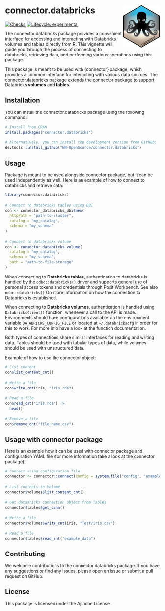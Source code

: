 
<!-- README.md is generated from README.Rmd. Please edit that file -->

# connector.databricks <a href="https://nn-opensource.github.io/connector.databricks"><img src="man/figures/logo.png" align="right" height="138" alt="connector.databricks website" /></a>

<!-- badges: start -->

[![Checks](https://github.com/NN-OpenSource/connector.databricks/actions/workflows/check_and_co.yaml/badge.svg)](https://github.com/NN-OpenSource/connector.databricks/actions/workflows/check_and_co.yaml)
[![Lifecycle:
experimental](https://img.shields.io/badge/lifecycle-experimental-orange.svg)](https://lifecycle.r-lib.org/articles/stages.html#experimental)
<!-- badges: end -->

The connector.databricks package provides a convenient interface for
accessing and interacting with Databricks volumes and tables directly
from R. This vignette will guide you through the process of connecting
to databricks, retrieving data, and performing various operations using
this package.

This package is meant to be used with {connector} package, which
provides a common interface for interacting with various data sources.
The connector.databricks package extends the connector package to
support Databricks **volumes** and **tables**.

## Installation

You can install the connector.databricks package using the following
command:

``` r
# Install from CRAN
install.packages("connector.databricks")

# Alternatively, you can install the development version from GitHub:
devtools::install_github("NN-OpenSource/connector.databricks")
```

## Usage

Package is meant to be used alongside connector package, but it can be
used independently as well. Here is an example of how to connect to
databricks and retrieve data:

``` r
library(connector.databricks)

# Connect to databricks tables using DBI
con <- connector_databricks_dbi$new(
  httpPath = "path-to-cluster",
  catalog = "my_catalog",
  schema = "my_schema"
)

# Connect to databricks volume
con <- connector_databricks_volume(
  catalog = "my_catalog",
  schema = "my_schema",
  path = "path-to-file-storage"
)
```

When connecting to **Databricks tables**, authentication to databricks
is handled by the `odbc::databricks()` driver and supports general use
of personal access tokens and credentials through Posit Workbench. See
also `odbc::databricks()` On more information on how the connection to
Databricks is established.

When connecting to **Databricks volumes**, authentication is handled
using `DatabricksClient()` function, whenever a call to the API is made.
Environments should have configurations available via the environment
variable `DATABRICKS_CONFIG_FILE` or located at `~/.databrickscfg` in
order for this to work. For more info have a look at the function
documentation.

Both types of connections share similar interfaces for reading and
writing data. Tables should be used with tabular types of data, while
volumes should be used with unstructured data.

Example of how to use the connector object:

``` r
# List content
con$list_content_cnt()

# Write a file
con$write_cnt(iris, "iris.rds")

# Read a file
con$read_cnt("iris.rds") |>
  head()

# Remove a file
con$remove_cnt("file_name.csv")
```

## Usage with connector package

Here is an example how it can be used with connector package and
configuration YAML file (for more information take a look at the
connector package):

``` r
# Connect using configuration file
connector <- connector::connect(config = system.file("config", "example_yaml.yaml", package = "connector.databricks"))

# List contents in Volume
connector$volumes$list_content_cnt()

# Get databricks connection object from Tables
connector$tables$get_conn()

# Write a file
connector$volumes$write_cnt(iris, "Test/iris.csv")

# Read a file
connector$tables$read_cnt("example_data")
```

## Contributing

We welcome contributions to the connector.databricks package. If you
have any suggestions or find any issues, please open an issue or submit
a pull request on GitHub.

## License

This package is licensed under the Apache License.
